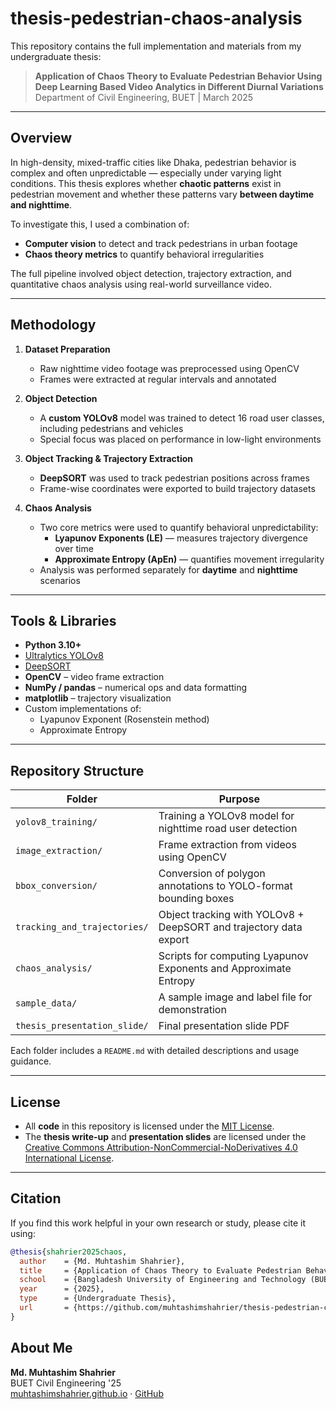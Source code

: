 # thesis-pedestrian-chaos-analysis

This repository contains the full implementation and materials from my undergraduate thesis:

> **Application of Chaos Theory to Evaluate Pedestrian Behavior Using Deep Learning Based Video Analytics in Different Diurnal Variations**  
> Department of Civil Engineering, BUET | March 2025

---

## Overview

In high-density, mixed-traffic cities like Dhaka, pedestrian behavior is complex and often unpredictable — especially under varying light conditions. This thesis explores whether **chaotic patterns** exist in pedestrian movement and whether these patterns vary **between daytime and nighttime**.

To investigate this, I used a combination of:

- **Computer vision** to detect and track pedestrians in urban footage
- **Chaos theory metrics** to quantify behavioral irregularities

The full pipeline involved object detection, trajectory extraction, and quantitative chaos analysis using real-world surveillance video.

---

## Methodology

1. **Dataset Preparation**
   - Raw nighttime video footage was preprocessed using OpenCV
   - Frames were extracted at regular intervals and annotated

2. **Object Detection**
   - A **custom YOLOv8** model was trained to detect 16 road user classes, including pedestrians and vehicles
   - Special focus was placed on performance in low-light environments

3. **Object Tracking & Trajectory Extraction**
   - **DeepSORT** was used to track pedestrian positions across frames
   - Frame-wise coordinates were exported to build trajectory datasets

4. **Chaos Analysis**
   - Two core metrics were used to quantify behavioral unpredictability:
     - **Lyapunov Exponents (LE)** — measures trajectory divergence over time
     - **Approximate Entropy (ApEn)** — quantifies movement irregularity
   - Analysis was performed separately for **daytime** and **nighttime** scenarios

---

## Tools & Libraries

- **Python 3.10+**
- [Ultralytics YOLOv8](https://github.com/ultralytics/ultralytics)
- [DeepSORT](https://github.com/nwojke/deep_sort)
- **OpenCV** – video frame extraction
- **NumPy / pandas** – numerical ops and data formatting
- **matplotlib** – trajectory visualization
- Custom implementations of:
  - Lyapunov Exponent (Rosenstein method)
  - Approximate Entropy

---

## Repository Structure

| Folder | Purpose |
|--------|---------|
| `yolov8_training/` | Training a YOLOv8 model for nighttime road user detection |
| `image_extraction/` | Frame extraction from videos using OpenCV |
| `bbox_conversion/` | Conversion of polygon annotations to YOLO-format bounding boxes |
| `tracking_and_trajectories/` | Object tracking with YOLOv8 + DeepSORT and trajectory data export |
| `chaos_analysis/` | Scripts for computing Lyapunov Exponents and Approximate Entropy |
| `sample_data/` | A sample image and label file for demonstration |
| `thesis_presentation_slide/` | Final presentation slide PDF |

Each folder includes a `README.md` with detailed descriptions and usage guidance.

---

## License

- All **code** in this repository is licensed under the [MIT License](LICENSE).
- The **thesis write-up** and **presentation slides** are licensed under the [Creative Commons Attribution-NonCommercial-NoDerivatives 4.0 International License](https://creativecommons.org/licenses/by-nc-nd/4.0/).

---

## Citation

If you find this work helpful in your own research or study, please cite it using:

```bibtex
@thesis{shahrier2025chaos,
  author    = {Md. Muhtashim Shahrier},
  title     = {Application of Chaos Theory to Evaluate Pedestrian Behavior Using Deep Learning Based Video Analytics in Different Diurnal Variations},
  school    = {Bangladesh University of Engineering and Technology (BUET)},
  year      = {2025},
  type      = {Undergraduate Thesis},
  url       = {https://github.com/muhtashimshahrier/thesis-pedestrian-chaos-analysis}
}
```
## About Me

**Md. Muhtashim Shahrier**  
BUET Civil Engineering '25  
[muhtashimshahrier.github.io](https://muhtashimshahrier.github.io) · [GitHub](https://github.com/muhtashimshahrier)
